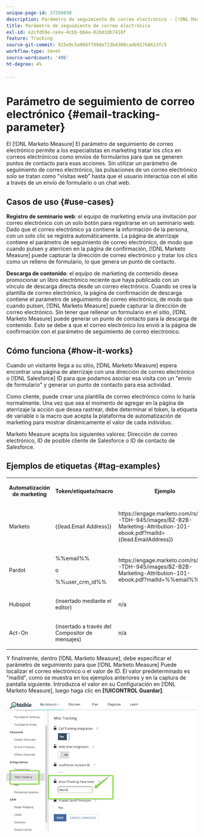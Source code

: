 ```yaml
---
unique-page-id: 37356030
description: Parámetro de seguimiento de correo electrónico - [!DNL Marketo Measure]
title: Parámetro de seguimiento de correo electrónico
exl-id: e2cfd59e-ce4a-4cbb-b64a-828d1db7410f
feature: Tracking
source-git-commit: 915e9c5a968ffd9de713b4308cadb91768613fc5
workflow-type: tm+mt
source-wordcount: '406'
ht-degree: 4%

---
```


# Parámetro de seguimiento de correo electrónico {#email-tracking-parameter}

El [!DNL Marketo Measure] El parámetro de seguimiento de correo electrónico permite a los especialistas en marketing tratar los clics en correos electrónicos como envíos de formularios para que se generen puntos de contacto para esas acciones. Sin utilizar un parámetro de seguimiento de correo electrónico, las pulsaciones de un correo electrónico solo se tratan como &quot;visitas web&quot; hasta que el usuario interactúa con el sitio a través de un envío de formulario o un chat web.

## Casos de uso  {#use-cases}

**Registro de seminario web**: el equipo de marketing envía una invitación por correo electrónico con un solo botón para registrarse en un seminario web. Dado que el correo electrónico ya contiene la información de la persona, con un solo clic se registra automáticamente. La página de aterrizaje contiene el parámetro de seguimiento de correo electrónico, de modo que cuando pulsen y aterricen en la página de confirmación, [!DNL Marketo Measure] puede capturar la dirección de correo electrónico y tratar los clics como un relleno de formulario, lo que genera un punto de contacto.

**Descarga de contenido**: el equipo de marketing de contenido desea promocionar un libro electrónico reciente que haya publicado con un vínculo de descarga directa desde un correo electrónico. Cuando se crea la plantilla de correo electrónico, la página de confirmación de descarga contiene el parámetro de seguimiento de correo electrónico, de modo que cuando pulsen, [!DNL Marketo Measure] puede capturar la dirección de correo electrónico. Sin tener que rellenar un formulario en el sitio, [!DNL Marketo Measure] puede generar un punto de contacto para la descarga de contenido. Esto se debe a que el correo electrónico los envió a la página de confirmación con el parámetro de seguimiento de correo electrónico.

## Cómo funciona {#how-it-works}

Cuando un visitante llega a su sitio, [!DNL Marketo Measure] espera encontrar una página de aterrizaje con una dirección de correo electrónico o [!DNL Salesforce] ID para que podamos asociar esa visita con un &quot;envío de formulario&quot; y generar un punto de contacto para esa actividad.

Como cliente, puede crear una plantilla de correo electrónico como lo haría normalmente. Una vez que sea el momento de agregar en la página de aterrizaje la acción que desea rastrear, debe determinar el token, la etiqueta de variable o la macro que acepta la plataforma de automatización de marketing para mostrar dinámicamente el valor de cada individuo.

Marketo Measure acepta los siguientes valores: Dirección de correo electrónico, ID de posible cliente de Salesforce o ID de contacto de Salesforce.

## Ejemplos de etiquetas {#tag-examples}

<table> 
 <colgroup> 
  <col> 
  <col> 
  <col> 
  <col> 
 </colgroup> 
 <tbody> 
  <tr> 
   <th><p>Automatización de marketing</p></th> 
   <th><p>Token/etiqueta/macro </p></th> 
   <th><p>Ejemplo</p></th> 
   <th><p>Material de apoyo</p></th> 
  </tr> 
  <tr> 
   <td><p>Marketo</p></td> 
   <td><p>{{lead.Email Address}} </p></td> 
   <td><p>https://engage.marketo.com/rs/460-TDH-945/images/BZ-B2B-Marketing-Attribution-101-ebook.pdf?mailId={{lead.EmailAddress}}</p></td> 
   <td><p>https://experienceleague.adobe.com/docs/marketo/using/product-docs/demand-generation/landing-pages/personalizing-landing-pages/tokens-overview.html</p></td> 
  </tr> 
  <tr> 
   <td><p>Pardot</p></td> 
   <td><p>%%email%% </p><p>o</p><p>%%user_crm_id%%</p></td> 
   <td><p>https://engage.marketo.com/rs/460-TDH-945/images/BZ-B2B-Marketing-Attribution-101-ebook.pdf?mailId=%%email%%</p></td> 
   <td><p>https://help.salesforce.com/s/articleView?language=en_US&amp;id=pardot_variable_tags_reference.htm&amp;type=5</p></td> 
  </tr> 
  <tr> 
   <td><p>Hubspot</p></td> 
   <td><p>(insertado mediante el editor)</p></td> 
   <td><p>n/a</p></td> 
   <td><p>https://knowledge.hubspot.com/website-pages/personalize-your-content</p></td> 
  </tr> 
  <tr> 
   <td><p>Act-On</p></td> 
   <td><p>(insertado a través del Compositor de mensajes)</p></td> 
   <td><p>n/a</p></td> 
   <td><p>https://connect.act-on.com/hc/en-us/articles/360033436074-How-to-Personalize-Email-Content-with-CRM-Data</p></td> 
  </tr> 
 </tbody> 
</table>

Y finalmente, dentro [!DNL Marketo Measure], debe especificar el parámetro de seguimiento para que [!DNL Marketo Measure] Puede localizar el correo electrónico o el valor de ID. El valor predeterminado es &quot;mailId&quot;, como se muestra en los ejemplos anteriores y en la captura de pantalla siguiente. Introduzca el valor en su Configuración en [!DNL Marketo Measure], luego haga clic en **[!UICONTROL Guardar]**.

![](assets/one.png)
